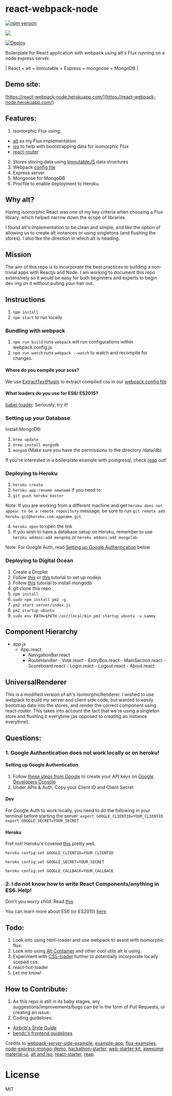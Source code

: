# react-webpack-node

[![npm version](https://badge.fury.io/js/react-webpack-node.svg)](http://badge.fury.io/js/react-webpack-node)

<img href="https://gratipay.com/~choonkending/" src="https://img.shields.io/gratipay/choonkending.svg">

[![Deploy](https://www.herokucdn.com/deploy/button.png)](https://heroku.com/deploy)

Boilerplate for React application with webpack using alt's Flux running on a node express server.

| React + alt + Immutable + Express + mongoose + MongoDB |

## Demo site:

[https://react-webpack-node.herokuapp.com/](https://react-webpack-node.herokuapp.com/)

## Features:

1. Isomorphic Flux using:
 - [alt](https://github.com/goatslacker/alt) as my Flux implementation
 - [iso](https://github.com/goatslacker/iso) to help with bootstrapping data for isomorphic Flux
 - [react-router](https://github.com/rackt/react-router)
2. Stores storing data using [ImmutableJS](https://github.com/facebook/immutable-js) data structures
3. Webpack [config file](https://github.com/choonkending/react-webpack-node/blob/master/webpack.config.js)
4. Express server
5. Mongoose for MongoDB
6. Procfile to enable deployment to Heroku.

## Why alt?

Having isomorphic React was one of my key criteria when choosing a Flux library, which helped narrow down the scope of libraries.

I found alt's implementation to be clean and simple, and like the option of allowing us to create alt instances or using singletons (and flushing the stores). I also like the direction in which alt is heading.

## Mission

The aim of this repo is to incorporate the best practices to building a non-trivial apps with Reactjs and Node.
I am working to document this repo extensively so it would be easy for both beginners and experts to begin dev-ing on it without pulling your hair out.

## Instructions

1. `npm install`
2. `npm start` to run locally

### Bundling with webpack

1. `npm run build` runs `webpack` will run configurations within webpack.config.js.
2. `npm run watch` runs `webpack --watch` to watch and recompile for changes.

#### Where do you compile your scss?
We use [ExtractTextPlugin](https://github.com/webpack/extract-text-webpack-plugin) to extract compiled css in our [webpack config file](https://github.com/choonkending/react-webpack-node/blob/master/webpack.config.js)

#### What loaders do you use for ES6/ ES2015?
[babel-loader](https://github.com/babel/babel-loader). Seriously, try it!

### Setting up your Database

Install MongoDB:

1. `brew update`
2. `brew install mongodb`
3. `mongod` (Make sure you have the permissions to the directory /data/db)

If you're interested in a boilerplate example with postgresql, check [reap](https://github.com/choonkending/reap) out!

### Deploying to Heroku

1. `heroku create`
2. `heroku app:rename newname` if you need to
3. `git push heroku master`

  Note: If you are working from a different machine and get `heroku does not appear to be a remote repository`     message, be sure to run `git remote add heroku git@heroku.com:appname.git`.

4. `heroku open` to open the link
5. If you wish to have a database setup on Heroku, remember to use `heroku addons:add mongohq` or `heroku addons:add mongolab`. 

Note: For Google Auth, read [Setting up Google Authentication](https://github.com/choonkending/react-webpack-node/blob/master#setting-up-google-authentication) below

### Deploying to Digital Ocean

1. Create a Droplet
2. Follow [this](https://www.digitalocean.com/community/tutorials/how-to-set-up-a-node-js-application-for-production-on-ubuntu-14-04) or
[this](https://www.digitalocean.com/community/tutorials/how-to-install-node-js-on-an-ubuntu-14-04-server) tutorial
to set up nodejs
3. Follow [this](https://www.digitalocean.com/community/tutorials/how-to-install-mongodb-on-ubuntu-12-04) tutorial to install mongodb
4. git clone this repo
5. `npm install`
6. `sudo npm install pm2 -g`
7. `pm2 start server/index.js`
8. `pm2 startup ubuntu`
9. `sudo env PATH=$PATH:/usr/local/bin pm2 startup ubuntu -u sammy`

## Component Hierarchy

- app.js
	- App.react
		- NavigationBar.react
	  - RouteHandler
			- Vote.react
				- EntryBox.react
				- MainSection.react
				- Scoreboard.react
			- Login.react
			- Logout.react
			- About.react

## UniversalRenderer

This is a modified version of alt's IsomorphicRenderer. I wished to use webpack to build my server and client side code, but wanted to easily bootstrap data into the stores, and render the correct component using react-router. This takes into account the fact that we're using a singleton store and flushing it everytime (as opposed to creating an instance everytime).

## Questions:
### 1. Google Authentication does not work locally or on heroku!

#### Setting up Google Authentication

1. Follow [these steps from Google](https://developers.google.com/identity/protocols/OpenIDConnect) to create your API  keys on [Google Developers Console](https://console.developers.google.com/)
2. Under APIs & Auth, Copy your Client ID and Client Secret

#### Dev
For Google Auth to work locally, you need to do the following in your terminal before starting the server:
`export GOOGLE_CLIENTID=YOUR_CLIENTID`
`export GOOGLE_SECRET=YOUR_SECRET`

#### Heroku

Fret not! Heroku's covered [this](https://devcenter.heroku.com/articles/config-vars) pretty well.

`heroku config:set GOOGLE_CLIENTID=YOUR_CLIENTID`

`heroku config:set GOOGLE_SECRET=YOUR_SECRET`

`heroku config:set GOOGLE_CALLBACK=YOUR_CALLBACK`

### 2. I do not know how to write React Components/anything in ES6. Help!

Don't you worry child. Read [this](https://github.com/choonkending/react-webpack-node/blob/master/docs/ReactInES6.md).

You can learn more about ES6 (or ES2015) [here](http://babeljs.io/docs/learn-es2015/).

## Todo:

1. Look into using html-loader and use webpack to assist with isomorphic flux.
2. Look into using [Alt Container](https://github.com/goatslacker/alt/blob/master/components/AltContainer.js) and other cool utils alt is using.
3. Experiment with [CSS-loader](https://github.com/webpack/css-loader#local-scope) further to potentially incorporate locally scoped css.
4. react-hot-loader
4. Let me know!

## How to Contribute:

1. As this repo is still in its baby stages, any suggestions/improvements/bugs can be in the form of Pull Requests, or creating an issue.
2. Coding guidelines:
 - [Airbnb's Style Guide](https://github.com/airbnb/javascript)
 - [bendc's frontend guidelines](https://github.com/bendc/frontend-guidelines)

Credits to [webpack-server-side-example](https://github.com/webpack/react-webpack-server-side-example), [example-app](https://github.com/webpack/example-app), [flux-examples](https://github.com/facebook/flux/tree/master/examples), [node-express-mongo-demo](https://github.com/madhums/node-express-mongoose-demo), [hackathon-starter](https://github.com/sahat/hackathon-starter/), [web-starter-kit](https://github.com/google/web-starter-kit), [awesome material-ui](https://github.com/callemall/material-ui), [alt and iso](https://github.com/goatslacker/iso/tree/master/examples/react-router-flux), [react-starter](https://github.com/webpack/react-starter), [reap](https://github.com/choonkending/reap).

License
===============
MIT

